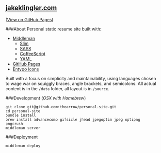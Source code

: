 [jakeklingler.com](http://jakeklingler.com)
--
([View on GitHub Pages](http://thearrow.github.io/jakeklingler.com/))

###About
Personal static resume site built with:
- [Middleman](http://middlemanapp.com/)
    - [Slim](http://slim-lang.com/)
    - [SASS](http://sass-lang.com/)
    - [CoffeeScript](http://coffeescript.org/)
    - [YAML](http://www.yaml.org/)
- [GitHub Pages](https://pages.github.com/)
- [Entypo Icons](http://www.entypo.com/)

Built with a focus on simplicity and maintainability, using languages chosen to wage war on squiggly braces, angle brackets, and semicolons.
All actual content is in the `/data` folder, all layout is in `/source`.

###Development
(*OSX with Homebrew*)
```
git clone git@github.com:thearrow/personal-site.git
cd personal-site
bundle install
brew install advancecomp gifsicle jhead jpegoptim jpeg optipng pngcrush
middleman server
```

###Deployment
```
middleman deploy
```
